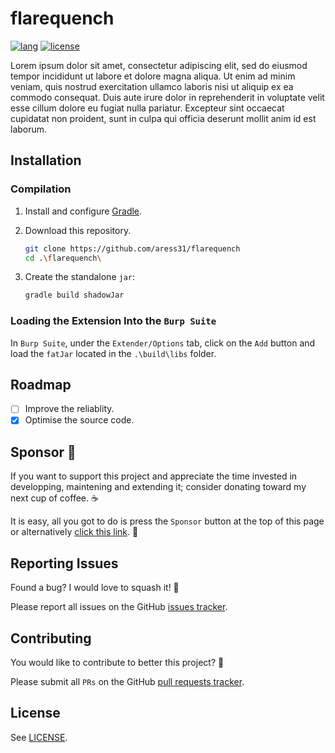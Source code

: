 # flarequench

<a href="https://www.java.com"><img alt="lang" src="https://img.shields.io/badge/Lang-Java-blue.svg"></a>
<a href="https://opensource.org/licenses/Apache-2.0"><img alt="license" src="https://img.shields.io/badge/License-Apache%202.0-red.svg"></a>

Lorem ipsum dolor sit amet, consectetur adipiscing elit, sed do eiusmod tempor incididunt ut labore et dolore magna aliqua. Ut enim ad minim veniam, quis nostrud exercitation ullamco laboris nisi ut aliquip ex ea commodo consequat. Duis aute irure dolor in reprehenderit in voluptate velit esse cillum dolore eu fugiat nulla pariatur. Excepteur sint occaecat cupidatat non proident, sunt in culpa qui officia deserunt mollit anim id est laborum.

## Installation

### Compilation

1. Install and configure [Gradle](https://gradle.org/).

2. Download this repository.

   ```bash
   git clone https://github.com/aress31/flarequench
   cd .\flarequench\
   ```

3. Create the standalone `jar`:

   ```bash
   gradle build shadowJar
   ```

### Loading the Extension Into the `Burp Suite`

In `Burp Suite`, under the `Extender/Options` tab, click on the `Add` button and load the `fatJar` located in the `.\build\libs` folder.

## Roadmap

- [ ] Improve the reliablity.
- [x] Optimise the source code.

## Sponsor 💖

If you want to support this project and appreciate the time invested in developping, maintening and extending it; consider donating toward my next cup of coffee. ☕

It is easy, all you got to do is press the `Sponsor` button at the top of this page or alternatively [click this link](https://github.com/sponsors/aress31). 💸

## Reporting Issues

Found a bug? I would love to squash it! 🐛

Please report all issues on the GitHub [issues tracker](https://github.com/aress31/flarequench/issues).

## Contributing

You would like to contribute to better this project? 🤩

Please submit all `PRs` on the GitHub [pull requests tracker](https://github.com/aress31/flarequench/pulls).

## License

See [LICENSE](LICENSE).
